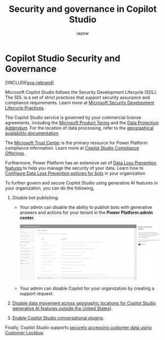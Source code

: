 ﻿---
title: Security and governance in Copilot Studio  
description: Use the security and governance controls in Power Platform and Microsoft 365 to manage the security of your data when creating, publishing, and using copilots built with Copilot Studio.
keywords: "PVA"
ms.date: 11/14/2023
ms.service: power-virtual-agents
ms.topic: article
author: iaanw
ms.author: iawilt
manager: leeclontz
ms.reviewer: digantak
ms.custom: plugin
ms.collection: virtual-agent
---

# Copilot Studio Security and Governance

[!INCLUDE[pva-rebrand](includes/pva-rebrand.md)]

Microsoft Copilot Studio follows the Security Development Lifecycle (SDL). The SDL is a set of strict practices that support security assurance and compliance requirements. Learn more at [Microsoft Security Development Lifecycle Practices](https://www.microsoft.com/securityengineering/sdl/practices).

The Copilot Studio service is governed by your commercial license agreements, including the [Microsoft Product Terms](https://go.microsoft.com/fwlink/?linkid=2182773) and the [Data Protection Addendum](https://go.microsoft.com/fwlink/?linkid=2153219). For the location of data processing, refer to the [geographical availability documentation](https://dynamics.microsoft.com/availability-reports/).

The [Microsoft Trust Center](https://www.microsoft.com/trustcenter) is the primary resource for Power Platform compliance information. Learn more at [Copilot Studio Compliance Offerings](https://learn.microsoft.com/en-us/power-virtual-agents/admin-certification).

Furthermore, Power Platform has an extensive set of [Data Loss Prevention features](https://learn.microsoft.com/en-us/power-platform/admin/prevent-data-loss) to help you manage the security of your data. Learn how to [Configure Data Loss Prevention policies for bots](https://learn.microsoft.com/en-us/power-virtual-agents/admin-data-loss-prevention) in your organization.

To further govern and secure Copilot Studio using generative AI features in your organization, you can do the following,

1.  Disable bot publishing:

    -   Your admin can disable the ability to publish bots with generative answers and actions for your tenant in the **Power Platform admin center**.  

        ![Screenshot showing the option to disable bot publishing.](media/security-governance/disable-bot-publishing.png)

    -   Your admin can disable Copilot for your organization by creating a support request.

2.  [Disable data movement across geographic locations for Copilot Studio generative AI features outside the United States](manage-data-movement-outside-us.md#disable-data-across-geographic-locations-outside-the-united-state)). 

3.  [Enable Copilot Studio conversational plugins](copilot-conversational-plugins.md).

Finally, Copilot Studio supports [securely accessing customer data using Customer Lockbox](/power-platform/admin/about-lockbox)